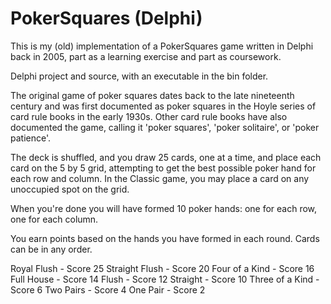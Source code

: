 # PokerSquares (Delphi)

This is my (old) implementation of a PokerSquares game written in Delphi back in 2005, part as a learning exercise and part as coursework.

Delphi project and source, with an executable in the bin folder.

The original game of poker squares dates back to the late nineteenth century and was first documented as poker squares in the Hoyle series of card rule books in the early 1930s. Other card rule books have also documented the game, calling it 'poker squares', 'poker solitaire', or 'poker patience'.

The deck is shuffled, and you draw 25 cards, one at a time, and place each card on the 5 by 5 grid, attempting to get the best possible poker hand for each row and column. In the Classic game, you may place a card on any unoccupied spot on the grid.

When you're done you will have formed 10 poker hands: one for each row, one for each column. 

You earn points based on the hands you have formed in each round. Cards can be in any order.

Royal Flush - Score 25
Straight Flush - Score 20
Four of a Kind - Score 16
Full House - Score 14
Flush - Score 12
Straight - Score 10
Three of a Kind - Score 6
Two Pairs - Score 4
One Pair - Score 2